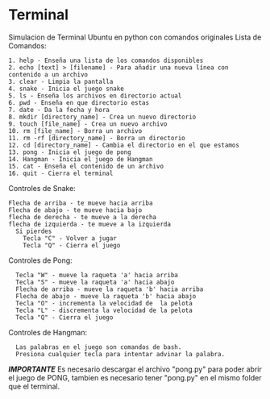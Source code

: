 # Terminal
Simulacion de Terminal Ubuntu en python con comandos originales
Lista de Comandos:
    
    1. help - Enseña una lista de los comandos disponibles
    2. echo [text] > [filename] - Para añadir una nueva línea con contenido a un archivo 
    3. clear - Limpia la pantalla
    4. snake - Inicia el juego snake
    5. ls - Enseña los archivos en directorio actual
    6. pwd - Enseña en que directorio estas
    7. date - Da la fecha y hora
    8. mkdir [directory_name] - Crea un nuevo directorio
    9. touch [file_name] - Crea un nuevo archivo
    10. rm [file_name] - Borra un archivo
    11. rm -rf [directory_name] - Borra un directorio
    12. cd [directory_name] - Cambia el directorio en el que estamos
    13. pong - Inicia el juego de pong
    14. Hangman - Inicia el juego de Hangman
    15. cat - Enseña el contenido de un archivo
    16. quit - Cierra el terminal

Controles de Snake:
    
    Flecha de arriba - te mueve hacia arriba
    Flecha de abajo - te mueve hacia bajo
    flecha de derecha - te mueve a la derecha
    flecha de izquierda - te mueve a la izquierda
      Si pierdes
        Tecla "C" - Volver a jugar
        Tecla "Q" - Cierra el juego

Controles de Pong:
      
      Tecla "W" - mueve la raqueta 'a' hacia arriba
      Tecla "S" - mueve la raqueta 'a' hacia abajo
      Flecha de arriba - mueve la raqueta 'b' hacia arriba
      Flecha de abajo - mueve la raqueta 'b' hacia abajo
      Tecla "O" - incrementa la velocidad de  la pelota
      Tecla "L" - discrementa la velocidad de la pelota
      Tecla "Q" - Cierra el juego

Controles de Hangman:

      Las palabras en el juego son comandos de bash.
      Presiona cualquier tecla para intentar advinar la palabra.

*************IMPORTANTE*************
Es necesario descargar el archivo "pong.py" para poder abrir el juego de PONG, tambien es necesario tener "pong.py" en el mismo folder que el terminal.
